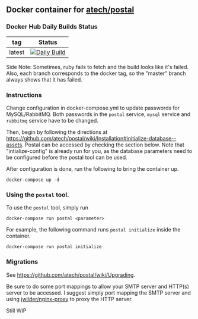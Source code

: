 ## Docker container for [atech/postal](https://github.com/atech/postal)

### Docker Hub Daily Builds Status

| tag           | Status                                                                                                                                                                                               |
| ------------- | ---------------------------------------------------------------------------------------------------------------------------------------------------------------------------------------------------- |
| latest        | [![Daily Build](https://api.travis-ci.org/ALinuxNinja/docker-postal.svg?branch=latest)](https://hub.docker.com/r/alinuxninja/postal/) | [\[Build\]](https://travis-ci.org/ALinuxNinja/docker-postal) |

Side Note: Sometimes, ruby fails to fetch and the build looks like it's failed. Also, each branch corresponds to the docker tag, so the "master" branch always shows that it has failed.

### Instructions
Change configuration in docker-compose.yml to update passwords for MySQL/RabbitMQ.
Both passwords in the `postal` service, `mysql` service and `rabbitmq` service have to be changed.

Then, begin by following the directions at https://github.com/atech/postal/wiki/Installation#initialize-database--assets.
Postal can be accessed by checking the section below. Note that "intialize-config" is already run for you, as the database parameters need to be configured before the postal tool can be used.

After configuration is done, run the following to bring the container up.
```
docker-compose up -d
```
### Using the `postal` tool.
To use the `postal` tool, simply run
```
docker-compose run postal <parameter>
```
For example, the following command runs `postal initialize` inside the container.
```
docker-compose run postal initialize
```

### Migrations
See https://github.com/atech/postal/wiki/Upgrading.

Be sure to do some port mappings to allow your SMTP server and HTTP(s) server to be accessed. I suggest simply port mapping the SMTP server and using [jwilder/nginx-proxy](https://github.com/jwilder/nginx-proxy) to proxy the HTTP server.

Still WIP

